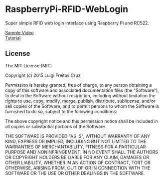 # RaspberryPi-RFID-WebLogin
Super simple RFID web login interface using Raspberry Pi and RC522.


[Sample Video](https://www.youtube.com/watch?v=v9dAYPJD44M) <br>
[Tutorial](https://www.youtube.com/watch?v=PtKuQf8z7HI)

License
-------
The MIT License (MIT)

Copyright (c) 2015 Luigi Freitas Cruz

Permission is hereby granted, free of charge, to any person obtaining a copy
of this software and associated documentation files (the "Software"), to deal
in the Software without restriction, including without limitation the rights
to use, copy, modify, merge, publish, distribute, sublicense, and/or sell
copies of the Software, and to permit persons to whom the Software is
furnished to do so, subject to the following conditions:

The above copyright notice and this permission notice shall be included in all
copies or substantial portions of the Software.

THE SOFTWARE IS PROVIDED "AS IS", WITHOUT WARRANTY OF ANY KIND, EXPRESS OR
IMPLIED, INCLUDING BUT NOT LIMITED TO THE WARRANTIES OF MERCHANTABILITY,
FITNESS FOR A PARTICULAR PURPOSE AND NONINFRINGEMENT. IN NO EVENT SHALL THE
AUTHORS OR COPYRIGHT HOLDERS BE LIABLE FOR ANY CLAIM, DAMAGES OR OTHER
LIABILITY, WHETHER IN AN ACTION OF CONTRACT, TORT OR OTHERWISE, ARISING FROM,
OUT OF OR IN CONNECTION WITH THE SOFTWARE OR THE USE OR OTHER DEALINGS IN THE
SOFTWARE.
